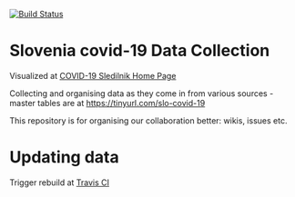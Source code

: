 [![Build Status](https://travis-ci.org/slo-covid-19/data.svg?branch=master)](https://travis-ci.org/slo-covid-19/data)

# Slovenia covid-19 Data Collection

Visualized at [COVID-19 Sledilnik Home Page](https://sledilnik.org) 

Collecting and organising data as they come in from various sources - master tables are at https://tinyurl.com/slo-covid-19

This repository is for organising our collaboration better: wikis, issues etc.


# Updating data

Trigger rebuild at [Travis CI](https://travis-ci.org/github/slo-covid-19/data)
